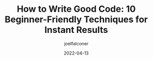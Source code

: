 ---
author: joelfalconer
date: 2022-04-13
draft: true
publisher: sitepointdotcom
tags:
  - development
  - quality
  - techniques
target_url: https://www.sitepoint.com/how-to-write-good-code/
title: "How to Write Good Code: 10 Beginner-Friendly Techniques for Instant Results"
---